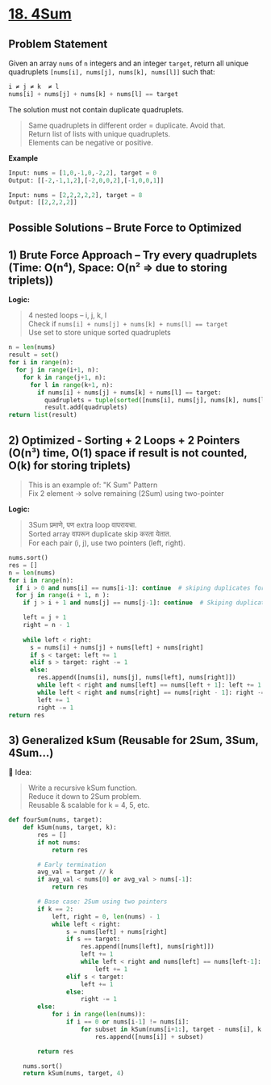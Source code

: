 # [18. 4Sum](https://leetcode.com/problems/4sum/description/)

## Problem Statement
Given an array `nums` of `n` integers and an integer `target`, return all unique quadruplets `[nums[i], nums[j], nums[k], nums[l]]` such that:  
```python
i ≠ j ≠ k  ≠ l
nums[i] + nums[j] + nums[k] + nums[l] == target
```
The solution must not contain duplicate quadruplets. 
> Same quadruplets in different order = duplicate. Avoid that.  
> Return list of lists with unique quadruplets.  
> Elements can be negative or positive.  

**Example**
```python
Input: nums = [1,0,-1,0,-2,2], target = 0
Output: [[-2,-1,1,2],[-2,0,0,2],[-1,0,0,1]]
```
```python
Input: nums = [2,2,2,2,2], target = 8
Output: [[2,2,2,2]]
```
## Possible Solutions – Brute Force to Optimized
## 1) Brute Force Approach – Try every quadruplets (Time: O(n⁴), Space: O(n² => due to storing triplets))  
**Logic:**
> 4 nested loops – i, j, k, l  
> Check if `nums[i] + nums[j] + nums[k] + nums[l] == target`  
> Use set to store unique sorted quadruplets  
```python
n = len(nums)
result = set()
for i in range(n):
  for j in range(i+1, n):
    for k in range(j+1, n):
      for l in range(k+1, n):
        if nums[i] + nums[j] + nums[k] + nums[l] == target:
          quadruplets = tuple(sorted([nums[i], nums[j], nums[k], nums[l]]))
          result.add(quadruplets)
return list(result)
```

## 2) Optimized - Sorting + 2 Loops + 2 Pointers (O(n³) time, O(1) space if result is not counted, O(k) for storing triplets)  
> This is an example of: "K Sum" Pattern  
> Fix 2 element → solve remaining (2Sum) using two-pointer

**Logic:**  
> 3Sum प्रमाणे, पण extra loop वापरायचा.  
> Sorted array वापरून duplicate skip करता येतात.  
> For each pair (i, j), use two pointers (left, right).

```python
nums.sort()
res = []
n = len(nums)
for i in range(n):
  if i > 0 and nums[i] == nums[i-1]: continue  # skiping duplicates for i
  for j in range(i + 1, n ):
    if j > i + 1 and nums[j] == nums[j-1]: continue  # Skiping duplicatef for j

    left = j + 1
    right = n - 1
  
    while left < right:
      s = nums[i] + nums[j] + nums[left] + nums[right]
      if s < target: left += 1
      elif s > target: right -= 1
      else:
        res.append([nums[i], nums[j], nums[left], nums[right]])
        while left < right and nums[left] == nums[left + 1]: left += 1   # skiping duplicates for left
        while left < right and nums[right] == nums[right - 1]: right -= 1   # skiping duplicates for right
        left += 1
        right -= 1
return res
```
## 3) Generalized kSum (Reusable for 2Sum, 3Sum, 4Sum...)
🧠 Idea:
> Write a recursive kSum function.  
> Reduce it down to 2Sum problem.  
> Reusable & scalable for k = 4, 5, etc.

```python
def fourSum(nums, target):
    def kSum(nums, target, k):
        res = []
        if not nums:
            return res

        # Early termination
        avg_val = target // k
        if avg_val < nums[0] or avg_val > nums[-1]:
            return res

        # Base case: 2Sum using two pointers
        if k == 2:
            left, right = 0, len(nums) - 1
            while left < right:
                s = nums[left] + nums[right]
                if s == target:
                    res.append([nums[left], nums[right]])
                    left += 1
                    while left < right and nums[left] == nums[left-1]:
                        left += 1
                elif s < target:
                    left += 1
                else:
                    right -= 1
        else:
            for i in range(len(nums)):
                if i == 0 or nums[i-1] != nums[i]:
                    for subset in kSum(nums[i+1:], target - nums[i], k - 1):
                        res.append([nums[i]] + subset)

        return res

    nums.sort()
    return kSum(nums, target, 4)
```